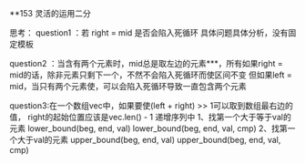 **153 灵活的运用二分

思考：
question1 ：若 right = mid 是否会陷入死循环
具体问题具体分析，没有固定模板 

question2 ：当含有两个元素时，mid总是取左边的元素***，所有如果right = mid的话，除非元素只剩下一个，不然不会陷入死循环而使区间不变
但如果left = mid，当只有两个元素使，可以会陷入死循环导致一直包含两个元素

question3:在一个数组vec中，如果要使(left + right) >> 1可以取到数组最右边的值， right的起始位置应该是vec.len() - 1
递增序列中
1、找第一个大于等于val的元素  lower_bound(beg, end, val)  lower_bound(beg, end, val, cmp)
2、找第一个大于val的元素  upper_bound(beg, end, val) upper_bound(beg, end, val, cmp)